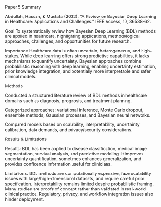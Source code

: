 Paper 5 Summary

Abdullah, Hassan, & Mustafa (2022). “A Review on Bayesian Deep Learning in Healthcare: Applications and Challenges.” IEEE Access, 10, 36538–62.

Goal
To systematically review how Bayesian Deep Learning (BDL) methods are applied in healthcare, highlighting applications, methodological approaches, challenges, and opportunities for future research.

Importance
Healthcare data is often uncertain, heterogeneous, and high-stakes. While deep learning offers strong predictive capabilities, it lacks mechanisms to quantify uncertainty. Bayesian approaches combine probabilistic reasoning with deep learning, enabling uncertainty estimation, prior knowledge integration, and potentially more interpretable and safer clinical models.

Methods

Conducted a structured literature review of BDL methods in healthcare domains such as diagnosis, prognosis, and treatment planning.

Categorized approaches: variational inference, Monte Carlo dropout, ensemble methods, Gaussian processes, and Bayesian neural networks.

Compared models based on scalability, interpretability, uncertainty calibration, data demands, and privacy/security considerations.

Results & Limitations

Results: BDL has been applied to disease classification, medical image segmentation, survival analysis, and predictive modeling. It improves uncertainty quantification, sometimes enhances generalization, and provides confidence information useful for clinicians.

Limitations: BDL methods are computationally expensive, face scalability issues with large/high-dimensional datasets, and require careful prior specification. Interpretability remains limited despite probabilistic framing. Many studies are proofs of concept rather than validated in real-world clinical practice. Regulatory, privacy, and workflow integration issues also hinder deployment.